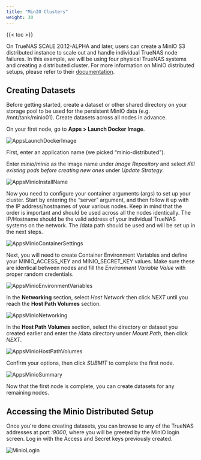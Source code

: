 ```yaml
---
title: "MinIO Clusters"
weight: 30
---
```


{{< toc >}}

On TrueNAS SCALE 20.12-ALPHA and later, users can create a MinIO S3 distributed instance to scale out and handle individual TrueNAS node failures.
In this example, we will be using four physical TrueNAS systems and creating a distributed cluster.
For more information on MinIO distributed setups, please refer to their [documentation](https://docs.min.io/docs/distributed-minio-quickstart-guide.html).

## Creating Datasets

Before getting started, create a dataset or other shared directory on your storage pool to be used for the persistent MinIO data (e.g. <file>/mnt/tank/minio01</file>).
Create datasets across all nodes in advance.

On your first node, go to **Apps > Launch Docker Image**.

![AppsLaunchDockerImage](/images/SCALE/AppsLaunchDockerImage.png "Launching a Docker Image")

First, enter an application name (we picked “minio-distributed").

Enter *minio/minio* as the image name under *Image Repository* and select *Kill existing pods before creating new ones* under *Update Strategy*.

![AppsMinioInstallName](/images/SCALE/AppsMinioImagesAndPolicies.png "Images and Policies")

Now you need to configure your container arguments (args) to set up your cluster.
Start by entering the “server” argument, and then follow it up with the IP address/hostnames of your various nodes.
Keep in mind that the order is important and should be used across all the nodes identically.
The IP/Hostname should be the valid address of your individual TrueNAS systems on the network.
The <file>/data</file> path should be used and will be set up in the next steps.

![AppsMinioContainerSettings](/images/SCALE/AppsMinioContainerSettings.png "Container Settings")

Next, you will need to create Container Environment Variables and define your MINIO_ACCESS_KEY and MINIO_SECRET_KEY values.
Make sure these are identical between nodes and fill the *Environment Variable Value* with proper random credentials.

![AppsMinioEnvironmentVariables](/images/SCALE/AppsMinioEnvironmentVariables.png "Environment Variables")

In the **Networking** section, select *Host Network* then click *NEXT* until you reach the **Host Path Volumes** section.

![AppsMinioNetworking](/images/SCALE/AppsMinioNetworking.png "Networking")

In the **Host Path Volumes** section, select the directory or dataset you created earlier and enter the <file>/data</file> directory under *Mount Path*, then click *NEXT*.

![AppsMinioHostPathVolumes](/images/SCALE/AppsMinioHostPathVolumes.png "Host Path Volumes")

Confirm your options, then click *SUBMIT* to complete the first node.

![AppsMinioSummary](/images/SCALE/AppsMinioSummary.png "Summary")

Now that the first node is complete, you can create datasets for any remaining nodes.

## Accessing the Minio Distributed Setup

Once you're done creating datasets, you can browse to any of the TrueNAS addresses at port *:9000*, where you will be greeted by the MinIO login screen.
Log in with the Access and Secret keys previously created.

![MinioLogin](/images/SCALE/MinioLogin.png "MinIO Login")
